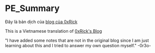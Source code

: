 # PE_Summary

Đây là bản dịch của [blog của 0xRick](https://0xrick.github.io/win-internals/pe2/)

This is a Vietnamese translation of [0xRick's Blog](https://0xrick.github.io/win-internals/pe2/)

"I have added some notes that are not in the original blog since I am just learning about this and I tried to answer my own question myself." 
-0r3o-
